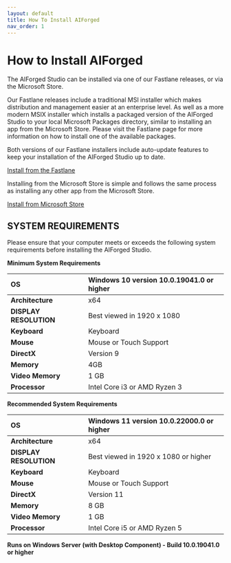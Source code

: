 ```yaml
---
layout: default
title: How To Install AIForged
nav_order: 1
---
```


# How to Install AIForged

The AIForged Studio can be installed via one of our Fastlane releases, or via the Microsoft Store.

Our Fastlane releases include a traditional MSI installer which makes distribution and management easier at an enterprise level. As well as a more modern MSIX installer which installs a packaged version of the AIForged Studio to your local Microsoft Packages directory, similar to installing an app from the Microsoft Store. Please visit the Fastlane page for more information on how to install one of the available packages.

Both versions of our Fastlane installers include auto-update features to keep your installation of the AIForged Studio up to date.

[Install from the Fastlane](https://aiforgedstorage.blob.core.windows.net/install/index.html)

Installing from the Microsoft Store is simple and follows the same process as installing any other app from the Microsoft Store.

[Install from Microsoft Store](https://apps.microsoft.com/store/detail/aiforged/9N9TV5K8F914)


## SYSTEM REQUIREMENTS

Please ensure that your computer meets or exceeds the following system requirements before installing the AIForged Studio.

**Minimum System Requirements**

| **OS** | Windows 10 version 10.0.19041.0 or higher |
| :--- | :--- |
| **Architecture** | x64 |
| **DISPLAY RESOLUTION** | Best viewed in 1920 x 1080 |
| **Keyboard** | Keyboard |
| **Mouse** | Mouse or Touch Support |
| **DirectX** | Version 9 |
| **Memory** | 4GB |
| **Video Memory** | 1 GB |
| **Processor** | Intel Core i3 or AMD Ryzen 3 |

**Recommended System Requirements**

| **OS** | Windows 11 version 10.0.22000.0 or higher |
| :--- | :--- |
| **Architecture** | x64 |
| **DISPLAY RESOLUTION** | Best viewed in 1920 x 1080 or higher|
| **Keyboard** | Keyboard |
| **Mouse** | Mouse or Touch Support |
| **DirectX** | Version 11 |
| **Memory** | 8 GB |
| **Video Memory** | 1 GB |
| **Processor** | Intel Core i5 or AMD Ryzen 5 |

**Runs on Windows Server (with Desktop Component) - Build 10.0.19041.0 or higher**
